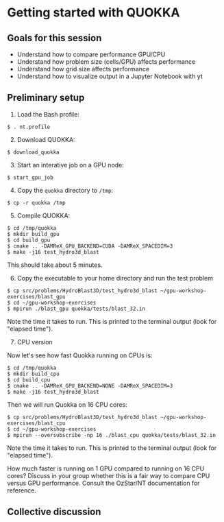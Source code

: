 # Getting started with QUOKKA

## Goals for this session

* Understand how to compare performance GPU/CPU
* Understand how problem size (cells/GPU) affects performance
* Understand how grid size affects performance
* Understand how to visualize output in a Jupyter Notebook with yt

## Preliminary setup

1. Load the Bash profile:
```
$ . nt.profile
```

2. Download QUOKKA:
```
$ download_quokka
```

3. Start an interative job on a GPU node:
```
$ start_gpu_job
```

4. Copy the `quokka` directory to `/tmp`:
```
$ cp -r quokka /tmp
```

5. Compile QUOKKA:
```
$ cd /tmp/quokka
$ mkdir build_gpu
$ cd build_gpu
$ cmake .. -DAMReX_GPU_BACKEND=CUDA -DAMReX_SPACEDIM=3
$ make -j16 test_hydro3d_blast
```
This should take about 5 minutes.

6. Copy the executable to your home directory and run the test problem
```
$ cp src/problems/HydroBlast3D/test_hydro3d_blast ~/gpu-workshop-exercises/blast_gpu
$ cd ~/gpu-workshop-exercises
$ mpirun ./blast_gpu quokka/tests/blast_32.in
```
Note the time it takes to run. This is printed to the terminal output (look for "elapsed time").

7. CPU version

Now let's see how fast Quokka running on CPUs is:

```
$ cd /tmp/quokka
$ mkdir build_cpu
$ cd build_cpu
$ cmake .. -DAMReX_GPU_BACKEND=NONE -DAMReX_SPACEDIM=3
$ make -j16 test_hydro3d_blast
```

Then we will run Quokka on 16 CPU cores:
```
$ cp src/problems/HydroBlast3D/test_hydro3d_blast ~/gpu-workshop-exercises/blast_cpu
$ cd ~/gpu-workshop-exercises
$ mpirun --oversubscribe -np 16 ./blast_cpu quokka/tests/blast_32.in
```

Note the time it takes to run. This is printed to the terminal output (look for "elapsed time").

How much faster is running on 1 GPU compared to running on 16 CPU cores?
Discuss in your group whether this is a fair way to compare CPU versus GPU performance. Consult the OzStar/NT documentation for reference.

## Collective discussion
